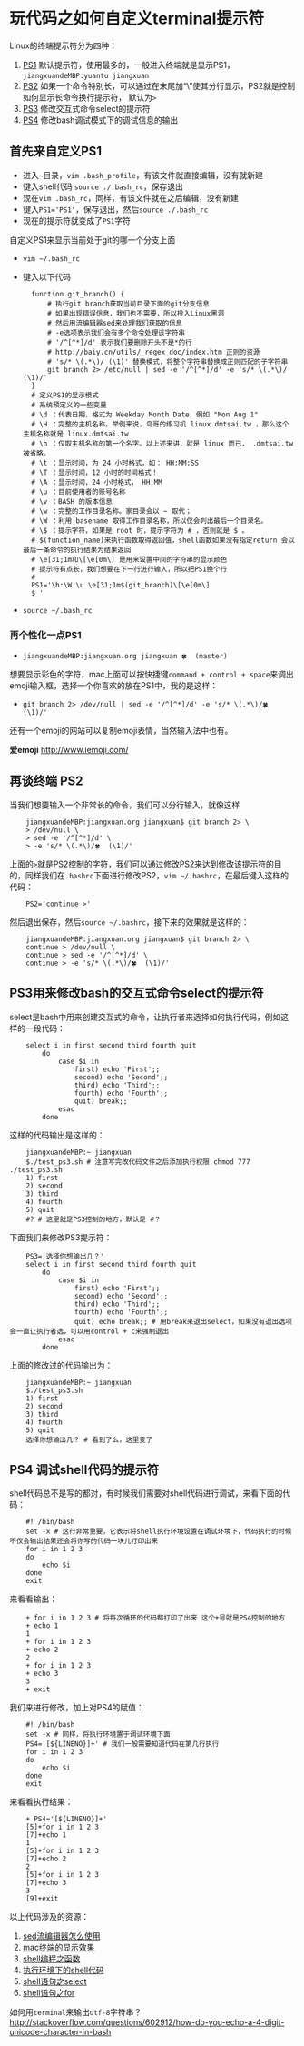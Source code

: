 # 玩代码之如何自定义terminal提示符

Linux的终端提示符分为四种：

1. [PS1](#-ps1) 默认提示符，使用最多的，一般进入终端就是显示PS1，`jiangxuandeMBP:yuantu jiangxuan`
2. [PS2](#-ps2) 如果一个命令特别长，可以通过在末尾加“\”使其分行显示，PS2就是控制如何显示长命令换行提示符， 默认为`>`
3. [PS3](#ps3-bash-select-) 修改交互式命令select的提示符 
4. [PS4](#ps4-shell-) 修改bash调试模式下的调试信息的输出

## 首先来自定义PS1

* 进入`~`目录，`vim .bash_profile`，有该文件就直接编辑，没有就新建
* 键入shell代码 `source ./.bash_rc`，保存退出
* 现在`vim .bash_rc`，同样，有该文件就在之后编辑，没有新建
* 键入`PS1='PS1'`，保存退出，然后`source ./.bash_rc`
* 现在的提示符就变成了`PS1`字符 

自定义PS1来显示当前处于git的哪一个分支上面

* `vim ~/.bash_rc`
* 键入以下代码


		function git_branch() {
			# 执行git branch获取当前目录下面的git分支信息
			# 如果出现错误信息，我们也不需要，所以投入Linux黑洞
			# 然后用流编辑器sed来处理我们获取的信息
			# -e选项表示我们会有多个命令处理该字符串
			# '/^[^*]/d' 表示我们要删除开头不是*的行
			# http://baiy.cn/utils/_regex_doc/index.htm 正则的资源
			# 's/* \(.*\)/ (\1)' 替换模式，将整个字符串替换成正则匹配的子字符串
			git branch 2> /etc/null | sed -e '/^[^*]/d' -e 's/* \(.*\)/ (\1)/'
		}
		# 定义PS1的显示模式
		# 系统预定义的一些变量
		# \d ：代表日期，格式为 Weekday Month Date，例如 "Mon Aug 1"
		# \H ：完整的主机名称。举例来说，鸟哥的练习机 linux.dmtsai.tw ，那么这个主机名称就是 linux.dmtsai.tw 
		# \h ：仅取主机名称的第一个名字。以上述来讲，就是 linux 而已， .dmtsai.tw 被省略。
		# \t ：显示时间，为 24 小时格式，如： HH:MM:SS
		# \T ：显示时间，12 小时的时间格式！
		# \A ：显示时间，24 小时格式， HH:MM
		# \u ：目前使用者的账号名称
		# \v ：BASH 的版本信息
		# \w ：完整的工作目录名称。家目录会以 ~ 取代；
		# \W ：利用 basename 取得工作目录名称，所以仅会列出最后一个目录名。
		# \$ ：提示字符，如果是 root 时，提示字符为 # ，否则就是 $ 。
		# $(function_name)来执行函数取得返回值，shell函数如果没有指定return 会以最后一条命令的执行结果为结果返回
		# \e[31;1m和\[\e[0m\] 是用来设置中间的字符串的显示颜色
		# 提示符有点长，我们想要在下一行进行输入，所以把PS1换个行
		#
		PS1='\h:\W \u \e[31;1m$(git_branch)\[\e[0m\]
		$ '


* `source ~/.bash_rc`

### 再个性化一点PS1

* `jiangxuandeMBP:jiangxuan.org jiangxuan 🍀  (master)`

想要显示彩色的字符，mac上面可以按快捷键`command + control + space`来调出emoji输入框，选择一个你喜欢的放在PS1中，我的是这样：

* `git branch 2> /dev/null | sed -e '/^[^*]/d' -e 's/* \(.*\)/🍀  (\1)/'`

还有一个emoji的网站可以复制emoji表情，当然输入法中也有。

**爱emoji**
<http://www.iemoji.com/>

## 再谈终端  PS2

当我们想要输入一个非常长的命令，我们可以分行输入，就像这样


		jiangxuandeMBP:jiangxuan.org jiangxuan$ git branch 2> \
		> /dev/null \
		> sed -e '/^[^*]/d' \
		> -e 's/* \(.*\)/🍀  (\1)/'


上面的`>`就是PS2控制的字符，我们可以通过修改PS2来达到修改该提示符的目的，同样我们在`.bashrc`下面进行修改PS2，`vim ~/.bashrc`，在最后键入这样的代码：


		PS2='continue >'


然后退出保存，然后`source ~/.bashrc`，接下来的效果就是这样的：


		jiangxuandeMBP:jiangxuan.org jiangxuan$ git branch 2> \
		continue > /dev/null \
		continue > sed -e '/^[^*]/d' \
		continue > -e 's/* \(.*\)/🍀  (\1)/'


## PS3用来修改bash的交互式命令select的提示符

select是bash中用来创建交互式的命令，让执行者来选择如何执行代码，例如这样的一段代码：


		select i in first second third fourth quit
			do
				case $i in
					first) echo 'First';;
					second) echo 'Second';;
					third) echo 'Third';;
					fourth) echo 'Fourth';;
					quit) break;;
				esac
			done


这样的代码输出是这样的：


		jiangxuandeMBP:~ jiangxuan 
		$./test_ps3.sh # 注意写完改代码文件之后添加执行权限 chmod 777 ./test_ps3.sh
		1) first
		2) second
		3) third
		4) fourth
		5) quit
		#? # 这里就是PS3控制的地方，默认是 #？


下面我们来修改PS3提示符：


		PS3='选择你想输出几？'
		select i in first second third fourth quit
			do
				case $i in
					first) echo 'First';;
					second) echo 'Second';;
					third) echo 'Third';;
					fourth) echo 'Fourth';;
					quit) echo break;; # 用break来退出select，如果没有退出选项会一直让执行者选，可以用control + c来强制退出
				esac
			done


上面的修改过的代码输出为：


		jiangxuandeMBP:~ jiangxuan 
		$./test_ps3.sh 
		1) first
		2) second
		3) third
		4) fourth
		5) quit
		选择你想输出几？ # 看到了么，这里变了


## PS4 调试shell代码的提示符


shell代码总不是写的都对，有时候我们需要对shell代码进行调试，来看下面的代码：


		#! /bin/bash
		set -x # 这行非常重要，它表示将shell执行环境设置在调试环境下，代码执行的时候不仅会输出结果还会将你写的代码一块儿打印出来
		for i in 1 2 3
		do
			echo $i
		done
		exit


来看看输出：


		+ for i in 1 2 3 # 将每次循环的代码都打印了出来 这个+号就是PS4控制的地方
		+ echo 1
		1
		+ for i in 1 2 3
		+ echo 2
		2
		+ for i in 1 2 3
		+ echo 3
		3
		+ exit


我们来进行修改，加上对PS4的赋值：


		#! /bin/bash
		set -x # 同样，将执行环境置于调试环境下面
		PS4='[${LINENO}]+' # 我们一般需要知道代码在第几行执行
		for i in 1 2 3
		do
			echo $i
		done
		exit

来看看执行结果：


		+ PS4='[${LINENO}]+'
		[5]+for i in 1 2 3
		[7]+echo 1
		1
		[5]+for i in 1 2 3
		[7]+echo 2
		2
		[5]+for i in 1 2 3
		[7]+echo 3
		3
		[9]+exit



以上代码涉及的资源：

1. [sed流编辑器怎么使用](#)
2. [mac终端的显示效果](#)
3. [shell编程之函数](#)
4. [执行环境下的shell代码](#)
5. [shell语句之select](#)
6. [shell语句之for](#)

如何用`terminal`来输出`utf-8`字符串？
<http://stackoverflow.com/questions/602912/how-do-you-echo-a-4-digit-unicode-character-in-bash>

